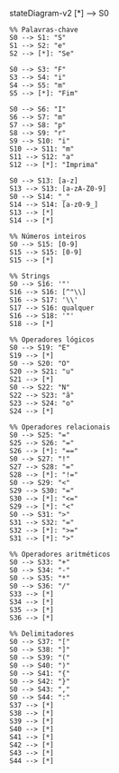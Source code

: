 stateDiagram-v2
    [*] --> S0

    %% Palavras-chave
    S0 --> S1: "S"
    S1 --> S2: "e"
    S2 --> [*]: "Se"

    S0 --> S3: "F"
    S3 --> S4: "i"
    S4 --> S5: "m"
    S5 --> [*]: "Fim"

    S0 --> S6: "I"
    S6 --> S7: "m"
    S7 --> S8: "p"
    S8 --> S9: "r"
    S9 --> S10: "i"
    S10 --> S11: "m"
    S11 --> S12: "a"
    S12 --> [*]: "Imprima"

    S0 --> S13: [a-z]
    S13 --> S13: [a-zA-Z0-9]
    S0 --> S14: "_"
    S14 --> S14: [a-z0-9_]
    S13 --> [*]
    S14 --> [*]

    %% Números inteiros
    S0 --> S15: [0-9]
    S15 --> S15: [0-9]
    S15 --> [*]

    %% Strings
    S0 --> S16: '"'
    S16 --> S16: [^"\\]
    S16 --> S17: '\\'
    S17 --> S16: qualquer
    S16 --> S18: '"'
    S18 --> [*]

    %% Operadores lógicos
    S0 --> S19: "E"
    S19 --> [*]
    S0 --> S20: "O"
    S20 --> S21: "u"
    S21 --> [*]
    S0 --> S22: "N"
    S22 --> S23: "ã"
    S23 --> S24: "o"
    S24 --> [*]

    %% Operadores relacionais
    S0 --> S25: "="
    S25 --> S26: "="
    S26 --> [*]: "=="
    S0 --> S27: "!"
    S27 --> S28: "="
    S28 --> [*]: "!="
    S0 --> S29: "<"
    S29 --> S30: "="
    S30 --> [*]: "<="
    S29 --> [*]: "<"
    S0 --> S31: ">"
    S31 --> S32: "="
    S32 --> [*]: ">="
    S31 --> [*]: ">"

    %% Operadores aritméticos
    S0 --> S33: "+"
    S0 --> S34: "-"
    S0 --> S35: "*"
    S0 --> S36: "/"
    S33 --> [*]
    S34 --> [*]
    S35 --> [*]
    S36 --> [*]

    %% Delimitadores
    S0 --> S37: "["
    S0 --> S38: "]"
    S0 --> S39: "("
    S0 --> S40: ")"
    S0 --> S41: "{"
    S0 --> S42: "}"
    S0 --> S43: ","
    S0 --> S44: ":"
    S37 --> [*]
    S38 --> [*]
    S39 --> [*]
    S40 --> [*]
    S41 --> [*]
    S42 --> [*]
    S43 --> [*]
    S44 --> [*]